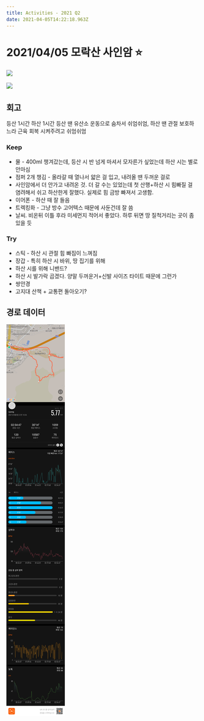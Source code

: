 ```yaml
---
title: Activities - 2021 Q2
date: 2021-04-05T14:22:18.963Z
---
```


# 2021/04/05 모락산 사인암 ⭐

![](/images/uploads/1617633232094.jpg)

![](/images/uploads/1617633232038.jpg)

## 회고

등산 1시간 하산 1시간
등산 땐 유산소 운동으로 숨차서 쉬엄쉬엄, 하산 땐 관절 보호하느라 근육 회복 시켜주려고 쉬엄쉬엄

### Keep

- 물 - 400ml 챙겨갔는데, 등산 시 반 넘게 마셔서 모자른가 싶었는데 하산 시는 별로 안마심
- 점퍼 2개 챙김 - 올라갈 때 열나서 얇은 걸 입고, 내려올 땐 두꺼운 걸로
- 사인암에서 더 안가고 내려온 것. 더 갈 수는 있었는데 첫 산행+하산 시 힘빠질 걸 염려해서 쉬고 하산한게 잘했다. 실제로 힘 금방 빠져서 고생함.
- 이어폰 - 하산 때 잘 들음
- 트렉킹화 - 그냥 방수 고어텍스 때문에 사둔건데 잘 씀
- 날씨. 비온뒤 이틀 후라 미세먼지 적어서 좋았다. 하루 뒤면 땅 질척거리는 곳이 좀 있을 듯

### Try

- 스틱 - 하산 시 관절 힘 빠짐이 느껴짐
- 장갑 - 특히 하산 시 바위, 땅 집기를 위해
- 하산 시를 위해 니밴드?
- 하산 시 발가락 곱겠다. 양말 두꺼운거+신발 사이즈 타이트 때문에 그런가
- 쌍안경
- 고지대 산책 + 교통편 돌아오기?

## 경로 데이터

![](/images/uploads/1617613074934.jpg)
